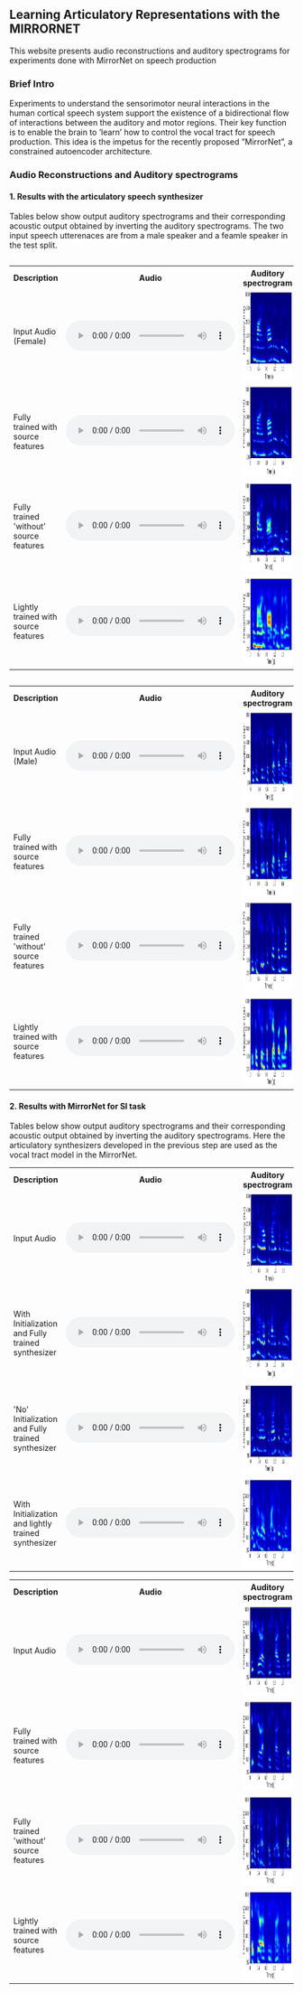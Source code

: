 ## Learning Articulatory Representations with the MIRRORNET

This website presents audio reconstructions and auditory spectrograms for experiments done with MirrorNet on speech production

### Brief Intro

Experiments to understand the sensorimotor neural interactions in the human cortical speech system support the existence of a bidirectional flow of interactions between the auditory and motor regions. Their key function is to enable the brain to ’learn’ how to control the vocal tract for speech production. This idea is the impetus for the recently proposed ”MirrorNet”, a constrained autoencoder architecture. 

### Audio Reconstructions and Auditory spectrograms

#### 1. Results with the articulatory speech synthesizer

Tables below show output auditory spectrograms and their corresponding acoustic output obtained by inverting the auditory spectrograms. The two input speech utterenaces are from a male speaker and a feamle speaker in the test split. 

<div style="overflow-x: auto;" class="figure">
    <table class="audioTable">
        <tr>
<!--             <th rowspan="2">Audio</th> -->
            <th>Description</th>
            <th>Audio</th>
	    	<th>Auditory spectrogram</th>
<!--             <th rowspan="2">Audio</th> -->
        </tr>
        <tr>
			<td> Input Audio (Female) 
            <td><audio controls="controls"><source src="TV_syn_audio/original/RealSpectrogram4.mp3"></audio></td>
<!--             <td>PARAMS IMG</td> -->
            <td><img width="300px" height="160px" src="TV_syn_spectrograms/original/sample4_orig.png"></td>
        </tr>
        <tr>
			<td> Fully trained with source features 
            <td><audio controls="controls"><source src="TV_syn_audio/fully_trained/decoderSpectrogram4.mp3"></audio></td>
<!--             <td>PARAMS IMG</td> -->
            <td><img width="300px" height="160px" src="TV_syn_spectrograms/fully_trained/sample4_fully.png"></td>
        </tr>
		        <tr>
			<td> Fully trained 'without' source features 
            <td><audio controls="controls"><source src="TV_syn_audio/6TV_syn/decoderSpectrogram4_6tvs.mp3"></audio></td>
<!--             <td>PARAMS IMG</td> -->
            <td><img width="300px" height="160px" src="TV_syn_spectrograms/6TV_syn/sample4_6TV.png"></td>
        </tr>
		        <tr>
			<td> Lightly trained with source features 
            <td><audio controls="controls"><source src="TV_syn_audio/lightly_trained/decoderSpectrogram4_dev.mp3"></audio></td>
<!--             <td>PARAMS IMG</td> -->
            <td><img width="300px" height="160px" src="TV_syn_spectrograms/lightly_trained/sample4_light.png"></td>
        </tr>
    </table>
</div>

<div class="figure">
    <table class="audioTable">
        <tr>
<!--             <th rowspan="2">Audio</th> -->
            <th>Description</th>
            <th>Audio</th>
	    	<th>Auditory spectrogram</th>
<!--             <th rowspan="2">Audio</th> -->
        </tr>
        <tr>
			<td> Input Audio (Male) 
            <td><audio controls="controls"><source src="TV_syn_audio/original/RealSpectrogram6.mp3"></audio></td>
<!--             <td>PARAMS IMG</td> -->
            <td><img width="300px" height="160px" src="TV_syn_spectrograms/original/sample6_orig.png"></td>
        </tr>
        <tr>
			<td> Fully trained with source features 
            <td><audio controls="controls"><source src="TV_syn_audio/fully_trained/decoderSpectrogram6.mp3"></audio></td>
<!--             <td>PARAMS IMG</td> -->
            <td><img width="300px" height="160px" src="TV_syn_spectrograms/fully_trained/sample6_fully.png"></td>
        </tr>
		        <tr>
			<td> Fully trained 'without' source features 
            <td><audio controls="controls"><source src="TV_syn_audio/6TV_syn/decoderSpectrogram6_6tvs.mp3"></audio></td>
<!--             <td>PARAMS IMG</td> -->
            <td><img width="300px" height="160px" src="TV_syn_spectrograms/6TV_syn/sample6_6TV.png"></td>
        </tr>
		        <tr>
			<td> Lightly trained with source features 
            <td><audio controls="controls"><source src="TV_syn_audio/lightly_trained/decoderSpectrogram6.mp3"></audio></td>
<!--             <td>PARAMS IMG</td> -->
            <td><img width="300px" height="160px" src="TV_syn_spectrograms/lightly_trained/sample6_light.png"></td>
        </tr>
    </table>
</div>

#### 2. Results with MirrorNet for SI task

Tables below show output auditory spectrograms and their corresponding acoustic output obtained by inverting the auditory spectrograms. Here the articulatory synthesizers developed in the previous step are used as the vocal tract model in the MirrorNet. 

<div class="figure">
    <table class="audioTable">
        <tr>
<!--             <th rowspan="2">Audio</th> -->
            <th>Description</th>
            <th>Audio</th>
	    	<th>Auditory spectrogram</th>
<!--             <th rowspan="2">Audio</th> -->
        </tr>
        <tr>
			<td> Input Audio 
            <td><audio controls="controls"><source src="MirrorNet_audio/original/wave2_orig.mp3"></audio></td>
<!--             <td>PARAMS IMG</td> -->
            <td><img width="300px" height="160px" src="MirrorNet_specs/sample2_orig.png"></td>
        </tr>
        <tr>
			<td> With Initialization and Fully trained synthesizer 
            <td><audio controls="controls"><source src="MirrorNet_audio/fully_trained_init/VOCSpectrogram2_init.mp3"></audio></td>
<!--             <td>PARAMS IMG</td> -->
            <td><img width="300px" height="160px" src="MirrorNet_specs/fully_trained_init/sample2_fully.png"></td>
        </tr>
		        <tr>
			<td> 'No' Initialization and Fully trained synthesizer 
            <td><audio controls="controls"><source src="MirrorNet_audio/fully_trained_noinit/VOCSpectrogram2_noinit.mp3"></audio></td>
<!--             <td>PARAMS IMG</td> -->
            <td><img width="300px" height="160px" src="MirrorNet_specs/fully_trained_noinit/sample2_noinit.png"></td>
        </tr>
		        <tr>
			<td> With Initialization and lightly trained synthesizer 
            <td><audio controls="controls"><source src="MirrorNet_audio/light_trained_init/VOCSpectrogram2_light.mp3"></audio></td>
<!--             <td>PARAMS IMG</td> -->
            <td><img width="300px" height="160px" src="MirrorNet_specs/light_trained_init/sample2_light.png"></td>
        </tr>
    </table>
</div>

<div class="figure">
    <table class="audioTable">
        <tr>
<!--             <th rowspan="2">Audio</th> -->
            <th>Description</th>
            <th>Audio</th>
	    	<th>Auditory spectrogram</th>
<!--             <th rowspan="2">Audio</th> -->
        </tr>
        <tr>
			<td> Input Audio 
            <td><audio controls="controls"><source src="MirrorNet_audio/original/wave8_orig.mp3"></audio></td>
<!--             <td>PARAMS IMG</td> -->
            <td><img width="300px" height="160px" src="MirrorNet_specs/sample8_orig.png"></td>
        </tr>
        <tr>
			<td> Fully trained with source features 
            <td><audio controls="controls"><source src="MirrorNet_audio/fully_trained_init/VOCSpectrogram8_init.mp3"></audio></td>
<!--             <td>PARAMS IMG</td> -->
            <td><img width="300px" height="160px" src="MirrorNet_specs/fully_trained_init/sample8_fully.png"></td>
        </tr>
		        <tr>
			<td> Fully trained 'without' source features 
            <td><audio controls="controls"><source src="MirrorNet_audio/fully_trained_noinit/VOCSpectrogram8_noinit.mp3"></audio></td>
<!--             <td>PARAMS IMG</td> -->
            <td><img width="300px" height="160px" src="MirrorNet_specs/fully_trained_noinit/sample8_noinit.png"></td>
        </tr>
		        <tr>
			<td> Lightly trained with source features 
            <td><audio controls="controls"><source src="MirrorNet_audio/light_trained_init/VOCSpectrogram8_light.mp3"></audio></td>
<!--             <td>PARAMS IMG</td> -->
            <td><img width="300px" height="160px" src="MirrorNet_specs/light_trained_init/sample8_light.png"></td>
        </tr>
    </table>
</div>
